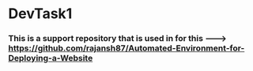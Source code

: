 # DevTask1

### This is a support repository that is used in for this --->      https://github.com/rajansh87/Automated-Environment-for-Deploying-a-Website
